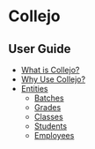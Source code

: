 # Collejo 
## User Guide

+ [What is Collejo?](/user-guide/what_is.md)
+ [Why Use Collejo?](/user-guide/why_use_collejo.md)
+ [Entities](/user-guide/entities.md)
    + [Batches]()
    + [Grades]()
    + [Classes]()
    + [Students]()
    + [Employees]()
